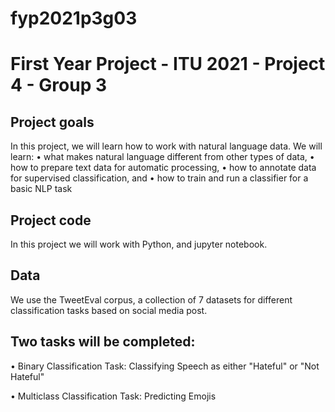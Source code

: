 # fyp2021p3g03
# First Year Project - ITU 2021 - Project 4 - Group 3

## Project goals
In this project, we will learn how to work with natural language data. We will learn:
• what makes natural language different from other types of data,
• how to prepare text data for automatic processing,
• how to annotate data for supervised classification, and
• how to train and run a classifier for a basic NLP task

## Project code
In this project we will work with Python, and jupyter notebook.

## Data
We use the TweetEval corpus, a collection of 7 datasets for different classification tasks
based on social media post.

## Two tasks will be completed:
• Binary Classification Task: 
Classifying Speech as either "Hateful" or "Not Hateful"

• Multiclass Classification Task:
Predicting Emojis 

